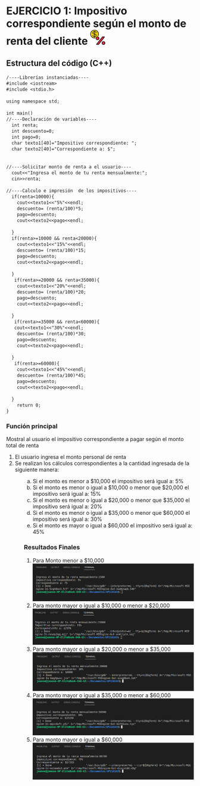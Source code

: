 <h1> EJERCICIO 1: Impositivo correspondiente según el monto de renta del cliente <img src="UP210163_CPP/../../imagenes/porcentaje.png" width=40></h1>
<h2> Estructura del código (C++)</h2>

    /----Librerías instanciadas----
    #include <iostream>
    #include <stdio.h>

    using namespace std;

    int main()
    //----Declaración de variables----
      int renta;
      int descuento=0;
      int pago=0;
      char texto1[40]="Impositivo correspondiente: ";
      char texto2[40]="Correspondiente a: $";


    //----Solicitar monto de renta a el usuario----
      cout<<"Ingresa el monto de tu renta mensualmente:";
      cin>>renta;
 
    //----Calculo e impresión  de los impositivos----
      if(renta<10000){
        cout<<texto1<<"5%"<<endl;
        descuento= (renta/100)*5;
        pago=descuento;
        cout<<texto2<<pago<<endl;
    
      }
      if(renta>=10000 && renta<20000){
        cout<<texto1<<"15%"<<endl;
        descuento= (renta/100)*15;
        pago=descuento;
        cout<<texto2<<pago<<endl;
    
      }
       if(renta>=20000 && renta<35000){
        cout<<texto1<<"20%"<<endl;
        descuento= (renta/100)*20;
        pago=descuento;
        cout<<texto2<<pago<<endl;
    
      }
       if(renta>=35000 && renta<60000){
       cout<<texto1<<"30%"<<endl;
        descuento= (renta/100)*30;
        pago=descuento;
        cout<<texto2<<pago<<endl;
    
      }
       if(renta>=60000){
        cout<<texto1<<"45%"<<endl;
        descuento= (renta/100)*45;
        pago=descuento;
        cout<<texto2<<pago<<endl;
    
      }
        return 0;
    }    

<h3> Función principal </h3>
<p> Mostral al usuario el impositivo correspondiente a pagar según el monto total de renta </p>
<ol>
<li>El usuario ingresa el monto personal de renta
<li>Se realizan los cálculos correspondientes a la cantidad ingresada de la siguiente manera:
<ol>
<ol type="a">
<li>Si el monto es menor a $10,000 el impositivo será igual a: 5%
<li>Si el monto es menor o igual a $10,000 o menor que $20,000 el impositivo será igual a: 15%
<li>Si el monto es menor o igual a $20,000 o menor que $35,000 el impositivo será igual a: 20%
<li>Si el monto es menor o igual a $35,000 o menor que $60,000 el impositivo será igual a: 30%
<li>Si el monto es mayor o igual a $60,000 el impositivo será igual a: 45%
</ol>

<h3> Resultados Finales</h3>
<ol>
<li>Para Monto menor a $10,000
    <img src="UP210163_CPP/../../imagenes/menor10.png">
<li>Para monto mayor o igual a $10,000 o menor a $20,000
    <img src="UP210163_CPP/../../imagenes/menor20.png">
 <li>Para monto mayor o igual a $20,000 o menor a $35,000
    <img src="UP210163_CPP/../../imagenes/menor35.png">
 <li>Para monto mayor o igual a $35,000 o menor a $60,000
    <img src="UP210163_CPP/../../imagenes/menor60.png">
 <li>Para monto mayor o igual a $60,000
    <img src="UP210163_CPP/../../imagenes/mayor60.png">
 
